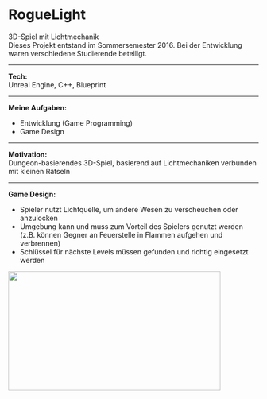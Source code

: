 # RogueLight
3D-Spiel mit Lichtmechanik</br>
Dieses Projekt entstand im Sommersemester 2016. Bei der Entwicklung waren verschiedene Studierende beteiligt.</br>
_____________________________________
<b>Tech:</b></br>
Unreal Engine, C++, Blueprint
_____________________________________
<b>Meine Aufgaben:</b></br>
- Entwicklung (Game Programming)
- Game Design
_____________________________________
<b>Motivation:</b></br>
Dungeon-basierendes 3D-Spiel, basierend auf Lichtmechaniken verbunden mit kleinen Rätseln
_____________________________________
<b>Game Design:</b></br>
- Spieler nutzt Lichtquelle, um andere Wesen zu verscheuchen oder anzulocken
- Umgebung kann und muss zum Vorteil des Spielers genutzt werden (z.B. können Gegner an Feuerstelle in Flammen aufgehen und verbrennen)
- Schlüssel für nächste Levels müssen gefunden und richtig eingesetzt werden

<img src="RogueLight_compressed.gif" width="427" height="240"/>
